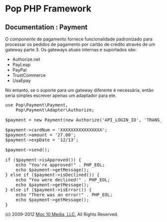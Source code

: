 Pop PHP Framework
=================

Documentation : Payment
-----------------------

O componente de pagamento fornece funcionalidade padronizado para processar os pedidos de pagamento por cartão de crédito através de um gateway parte 3. Os gateways atuais internas e suportados são:

* Authorize.net
* PayLeap
* PayPal
* TrustCommerce
* UsaEpay

No entanto, se o suporte para um gateway diferente é necessária, então seria simples escrever apenas um adaptador para ele.

<pre>
use Pop\Payment\Payment,
    Pop\Payment\Adapter\Authorize;

$payment = new Payment(new Authorize('API_LOGIN_ID', 'TRANS_KEY', Payment::TEST));

$payment->cardNum = 'XXXXXXXXXXXXXXXX';
$payment->amount = '27.00';
$payment->expDate = '12/13';

$payment->send();

if ($payment->isApproved()) {
    echo "You're approved!" . PHP_EOL;
    echo $payment->getMessage();
} else if ($payment->isDeclined()) {
    echo "You were declined!" . PHP_EOL;
    echo $payment->getMessage();
} else if ($payment->isError()) {
    echo "There was an error!" . PHP_EOL;
    echo $payment->getMessage();
}
</pre>

(c) 2009-2012 [Moc 10 Media, LLC.](http://www.moc10media.com) All Rights Reserved.
